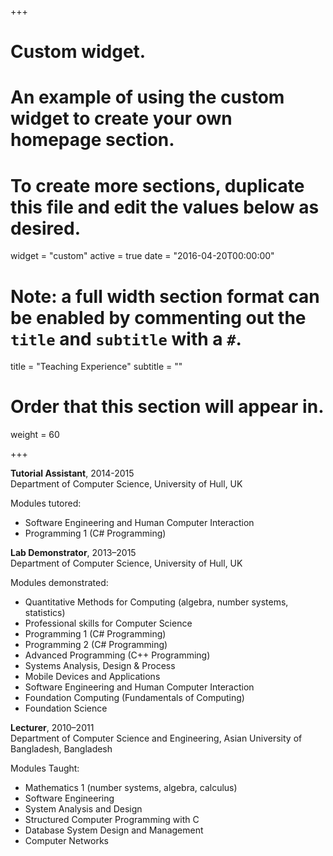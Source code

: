 +++
# Custom widget.
# An example of using the custom widget to create your own homepage section.
# To create more sections, duplicate this file and edit the values below as desired.
widget = "custom"
active = true
date = "2016-04-20T00:00:00"

# Note: a full width section format can be enabled by commenting out the `title` and `subtitle` with a `#`.
title = "Teaching Experience"
subtitle = ""

# Order that this section will appear in.
weight = 60

+++

**Tutorial Assistant**, 2014-2015  
Department of Computer Science, University of Hull, UK

Modules tutored:

- Software Engineering and Human Computer Interaction
- Programming 1 (C# Programming)

**Lab Demonstrator**, 2013–2015  
Department of Computer Science, University of Hull, UK

Modules demonstrated:

- Quantitative Methods for Computing (algebra, number systems, statistics)
- Professional skills for Computer Science
- Programming 1 (C# Programming)
- Programming 2 (C# Programming)
- Advanced Programming (C++ Programming)
- Systems Analysis, Design & Process
- Mobile Devices and Applications
- Software Engineering and Human Computer Interaction
- Foundation Computing (Fundamentals of Computing)
- Foundation Science

**Lecturer**, 2010–2011  
Department of Computer Science and Engineering, Asian University of Bangladesh, Bangladesh

Modules Taught:

- Mathematics 1 (number systems, algebra, calculus)
- Software Engineering
- System Analysis and Design
- Structured Computer Programming with C
- Database System Design and Management
- Computer Networks
